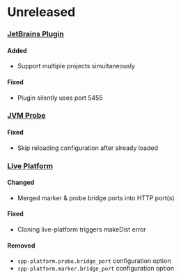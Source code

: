 # Unreleased

### [JetBrains Plugin](https://github.com/sourceplusplus/interface-jetbrains)

#### Added
- Support multiple projects simultaneously

#### Fixed
- Plugin silently uses port 5455

### [JVM Probe](https://github.com/sourceplusplus/probe-jvm)

#### Fixed
- Skip reloading configuration after already loaded

### [Live Platform](https://github.com/sourceplusplus/live-platform)

#### Changed
- Merged marker & probe bridge ports into HTTP port(s)

#### Fixed
- Cloning live-platform triggers makeDist error

#### Removed
- `spp-platform.probe.bridge_port` configuration option
- `spp-platform.marker.bridge_port` configuration option
